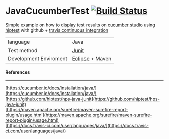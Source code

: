 # JavaCucumberTest [![Build Status](https://travis-ci.com/matthew-sliit/JavaCucumberTest.svg?token=27B3xAi9Vm7ngtQmRQVx&branch=master)](https://travis-ci.com/matthew-sliit/JavaCucumberTest)
Simple example on how to display test results on [cucumber studio](https://cucumber.io/) using [hiptest](https://github.com/hiptest/hps-java-junit) with github + [travis continuous integration](https://www.travis-ci.com/)  

| | |
|--|--|
|language | Java |
|Test method | [Junit](https://junit.org/junit4/)| 
|Development Enviroment| [Eclipse](https://www.eclipse.org/) + Maven|

#### References
---
[https://cucumber.io/docs/installation/java/](https://cucumber.io/docs/installation/java/)  
[https://github.com/hiptest/hps-java-junit](https://github.com/hiptest/hps-java-junit)  
[https://maven.apache.org/surefire/maven-surefire-report-plugin/usage.html](https://maven.apache.org/surefire/maven-surefire-report-plugin/usage.html)  
[https://docs.travis-ci.com/user/languages/java/](https://docs.travis-ci.com/user/languages/java/)  
